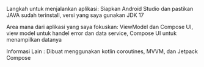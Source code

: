 Langkah untuk menjalankan aplikasi:
Siapkan Android Studio dan pastikan JAVA sudah terinstall, versi yang saya gunakan JDK 17

Area mana dari aplikasi yang saya fokuskan:
ViewModel dan Compose UI, view model untuk handel error dan data service, Compose UI untuk menampilkan datanya

Informasi Lain :
Dibuat menggunakan kotlin coroutines, MVVM, dan Jetpack Compose